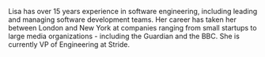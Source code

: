 Lisa has over 15 years experience in software engineering, including leading and managing software development teams. Her career has taken her between London and New York at companies ranging from small startups to large media organizations - including the Guardian and the BBC. She is currently VP of Engineering at Stride.
